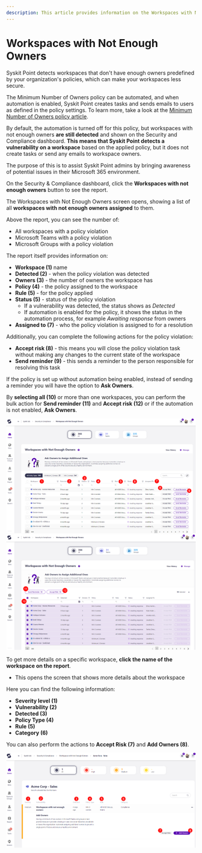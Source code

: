 ```yaml
---
description: This article provides information on the Workspaces with Not Enough Owners report.
---
```



# Workspaces with Not Enough Owners

Syskit Point detects workspaces that don't have enough owners predefined by your organization's policies, which can make your workspaces less secure. 

The Minimum Number of Owners policy can be automated, and when automation is enabled, Syskit Point creates tasks and sends emails to users as defined in the policy settings. To learn more, take a look at the [Minimum Number of Owners policy article](../../governance-and-automation/automated-workflows/minimum-number-of-owners-admin.md). 

By default, the automation is turned off for this policy, but workspaces with not enough owners **are still detected** and shown on the Security and Compliance dashboard. **This means that Syskit Point detects a vulnerability on a workspace** based on the applied policy, but it does not create tasks or send any emails to workspace owners. 

The purpose of this is to assist Syskit Point admins by
bringing awareness of potential issues in their Microsoft 365 environment. 

On the Security & Compliance dashboard, click the **Workspaces with not enough owners** button to see the report.

The Workspaces with Not Enough Owners screen opens, showing a list of all **workspaces with not enough owners assigned** to them.

Above the report, you can see the number of:
 * All workspaces with a policy violation
 * Microsoft Teams with a policy violation
 * Microsoft Groups with a policy violation

The report itself provides information on:
  * **Workspace (1)** name
  * **Detected (2)** - when the policy violation was detected
  * **Owners (3)** - the number of owners the workspace has
  * **Policy (4)** - the policy assigned to the workspace
  * **Rule (5)** - for the policy applied
  * **Status (5)** - status of the policy violation
    * If a vulnerability was detected, the status shows as *Detected*
    * If automation is enabled for the policy, it shows the status in the automation process, for example *Awaiting response* from owners
  * **Assigned to (7)** - who the policy violation is assigned to for a resolution

Additionally, you can complete the following actions for the policy violation:
  * **Accept risk (8)** - this means you will close the policy violation task without making any changes to the current state of the workspace
  * **Send reminder (9)** - this sends a reminder to the person responsible for resolving this task

If the policy is set up without automation being enabled, instead of sending a reminder you will have the option to **Ask Owners**.

By **selecting all (10)** or more than one workspaces, you can perform the bulk action for **Send reminder (11)** and **Accept risk (12)** or if the automation is not enabled, **Ask Owners**. 

![Workspaces with Not Enough Owners](../../.gitbook/assets/security-compliance-checks_workspaces-not-enough-owners.png)
![Workspaces with Not Enough Owners - Bulk](../../.gitbook/assets/security-compliance-checks_workspaces-not-enough-owners-bulk.png)


To get more details on a specific workspace, **click the name of the workspace on the report**.
  * This opens the screen that shows more details about the workspace

Here you can find the following information: 
 * **Severity level (1)**
 * **Vulnerability (2)**
 * **Detected (3)**
 * **Policy Type (4)**
 * **Rule (5)**
 * **Category (6)**

 You can also perform the actions to **Accept Risk (7)** and **Add Owners (8)**. 

![Workspaces with Not Enough Owners - More Details](../../.gitbook/assets/security-compliance-checks_workspaces-not-enough-owners-details.png)
